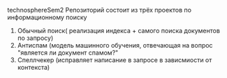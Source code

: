 technosphereSem2
Репозиторий состоит из трёх проектов по информационному поиску
1) Обычный поиск( реализация индекса + самого поиска документов по запросу)
2) Антиспам (модель машинного обучения, отвечающая на вопрос "является ли документ спамом?"
3) Спеллчекер (исправляет написание в запросе в зависмиости от контекста)
